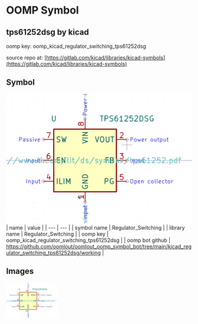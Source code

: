 # OOMP Symbol  
## tps61252dsg  by kicad  
  
oomp key: oomp_kicad_regulator_switching_tps61252dsg  
  
source repo at: [https://gitlab.com/kicad/libraries/kicad-symbols](https://gitlab.com/kicad/libraries/kicad-symbols)  
## Symbol  
  
[![working.png](working_600.png)](working.png)  
| name | value | 
| --- | --- | 
| symbol name | Regulator_Switching | 
| library name | Regulator_Switching | 
| oomp key | oomp_kicad_regulator_switching_tps61252dsg | 
| oomp bot github | https://github.com/oomlout/oomlout_oomp_symbol_bot/tree/main/kicad_regulator_switching_tps61252dsg/working | 
## Images  
  
[![working.png](working_140.png)](working.png)  
